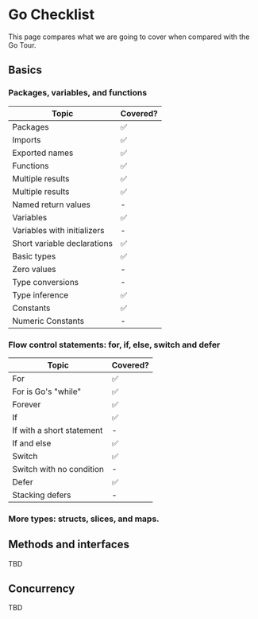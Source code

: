 # Go Checklist

This page compares what we are going to cover when compared with the Go Tour.

## Basics

### Packages, variables, and functions

| Topic | Covered?|
|-------|----------|
|Packages|✅|
|Imports|✅|
|Exported names|✅|
|Functions|✅|
|Multiple results|✅|
|Multiple results|✅|
|Named return values| - |
|Variables|✅|
|Variables with initializers|-|
|Short variable declarations|✅|
|Basic types|✅|
|Zero values|-|
|Type conversions|-|
|Type inference|✅|
|Constants|✅|
|Numeric Constants|-|

### Flow control statements: for, if, else, switch and defer

| Topic | Covered?|
|-------|----------|
|For|✅|
|For is Go's "while"|✅|
|Forever|✅|
|If|✅|
|If with a short statement|-|
|If and else|✅|
|Switch|✅|
|Switch with no condition|-|
|Defer|✅|
|Stacking defers|-|

### More types: structs, slices, and maps.

## Methods and interfaces

TBD

## Concurrency

TBD
